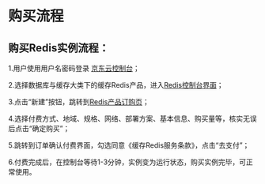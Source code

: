 # 购买流程

## 购买Redis实例流程：

1.用户使用用户名密码登录 [京东云控制台](https://uc.jdcloud.com/login)；

2.选择数据库与缓存大类下的缓存Redis产品，进入[Redis控制台界面](https://redis-console.jdcloud.com/redis)；

3.点击“新建”按钮，跳转到[Redis产品订购页](https://redis-console.jdcloud.com/create)；

4.选择付费方式、地域、规格、网络、部署方案、基本信息、购买量等，核实无误后点击“确定购买”；

5.跳转到订单确认付费界面，勾选同意《缓存Redis服务条款》，点击“去支付”；

6.付费完成后，在控制台等待1-3分钟，实例变为运行状态，购买实例完毕，可正常使用。
